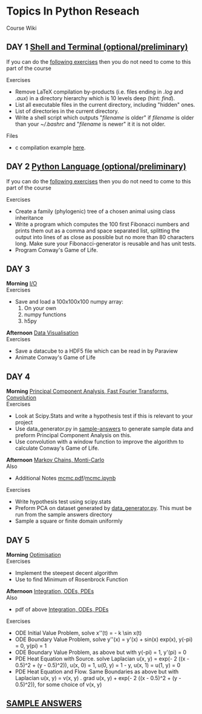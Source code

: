 # Topics In Python Reseach
Course Wiki

## **DAY 1**  [Shell and Terminal (optional/preliminary)](https://github.com/eml11/topics-python-in-research/blob/master/shell.org)
  If you can do the [following exercises](https://github.com/eml11/topics-python-in-research/wiki/Shell-Requirements) then you do not need to come to this part of the course

  Exercises  
  * Remove LaTeX compilation by-products (i.e. files ending in _.log_
    and _.aux_) in a directory hierarchy which is 10 levels deep (hint:
    _find_).
  * List all executable files in the current directory, including "hidden" ones.
  * List of directories in the current directory.
  * Write a shell script which outputs "_filename_ is older" if
    _filename_ is older than your _~/.bashrc_ and "_filename_ is newer"
    it it is not older.

  Files
  * c compilation example [here](https://github.com/eml11/topics-python-in-research/tree/master/exmple_compilation).  

## **DAY 2**  [Python Language (optional/preliminary)](https://github.com/eml11/topics-python-in-research/blob/master/python.org)
  If you can do the [following exercises](https://github.com/eml11/topics-python-in-research/wiki/Python-Requirements) then you do not need to come to this part of the course

  Exercises  
  * Create a family (phylogenic) tree of a chosen animal using class inheritance  
  * Write a program which computes the 100 first Fibonacci numbers and prints them out as a comma and space separated list, splitting the output into lines of as close as possible but no more than 80 characters long. Make sure your Fibonacci-generator is reusable and has unit tests.  
  * Program Conway's Game of Life.

## **DAY 3**  
  **Morning** [I/O](https://github.com/eml11/topics-python-in-research/blob/master/io.org)  
  Exercises  
  * Save and load a 100x100x100 numpy array: 
    1. On your own
    2. numpy functions
    3. h5py  
 
  **Afternoon** [Data Visualisation](https://github.com/eml11/topics-python-in-research/blob/master/visualisation.org)  
  Exercises  
  * Save a datacube to a HDF5 file which can be read in by Paraview
  * Animate Conway's Game of Life   

## **DAY 4**  
  **Morning** [Principal Component Analysis, Fast Fourier Transforms, Convolution](https://github.com/eml11/topics-python-in-research/blob/master/mcmc_and_stats.pdf)  
  Exercises  
  * Look at Scipy.Stats and write a hypothesis test if this is relevant to your project  
  * Use data_generator.py in [sample-answers](https://github.com/eml11/topics-python-in-research/tree/master/sample-answers) to generate sample data and preform Principal Component Analysis on this.
  * Use convolution with a window function to improve the algorithm to calculate Conway's Game of Life.

  **Afternoon** [Markov Chains, Monti-Carlo](https://github.com/eml11/topics-python-in-research/blob/master/mcmc_and_stats.pdf)  
  Also
  * Additional Notes [mcmc.pdf](https://github.com/eml11/topics-python-in-research/blob/master/mcmc.pdf)/[mcmc.ipynb](https://github.com/eml11/topics-python-in-research/blob/master/mcmc.ipynb)

  Exercises  
  * Write hypothesis test using scipy.stats
  * Preform PCA on dataset generated by [data_generator.py](https://github.com/eml11/topics-python-in-research/blob/master/sample-answers/data_generator.py). This must be run from the sample answers directory
  * Sample a square or finite domain uniformly    

## **DAY 5**
  **Morning** [Optimisation](https://github.com/eml11/topics-python-in-research/blob/master/optimisation.pdf)  
  Exercises  
  * Implement the steepest decent algorithm
  * Use to find Minimum of Rosenbrock Function
 
  **Afternoon** [Integration, ODEs, PDEs](https://github.com/eml11/topics-python-in-research/blob/master/ode_pde.ipynb)  
  Also
  * pdf of above [Integration, ODEs, PDEs](https://github.com/eml11/topics-python-in-research/blob/master/ode_pde.pdf)

  Exercises  
  * ODE Initial Value Problem, solve x''(t) = - k \sin x(t)
  * ODE Boundary Value Problem, solve y''(x) = y'(x) + sin(x) exp(x), y(-pi) = 0, y(pi) = 1
  * ODE Boundary Value Problem, as above but with y(-pi) = 1, y'(pi) = 0 
  * PDE Heat Equation with Source. solve Laplacian u(x, y) = exp(- 2 ((x - 0.5)^2 + (y - 0.5)^2)), u(x, 0) = 1, u(0, y) = 1 - y, u(x, 1) = u(1, y) = 0
  * PDE Heat Equation and Flow. Same Boundaries as above but with Laplacian u(x, y) = v(x, y) . grad u(x, y) + exp(- 2 ((x - 0.5)^2 + (y - 0.5)^2)), for some choice of v(x, y)
 

## **[SAMPLE ANSWERS](https://github.com/eml11/topics-python-in-research/tree/master/sample-answers)**